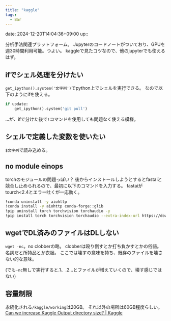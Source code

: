 ```yaml
---
title: "kaggle"
tags:
  - Bar
---
```


date: 2024-12-20T14:04:36+09:00
up::

分析手法関連プラットフォーム。
Jupyterのコードノートがついており、GPUを週30時間利用可能。つよい。
kaggleで見たコツなので、他のjupyterでも使えるはず。

## ifでシェル処理を分けたい
`get_ipython().system('文字列')`でpython上でシェルを実行できる。
なので以下のようにifを使える。

```python
if update:
    get_ipython().system('git pull')
```

…が、ifで分けた後で`!`コマンドを使用しても問題なく使える模様。

## シェルで定義した変数を使いたい
`$文字列`で読み込める。

## no module einops
torchのモジュールの問題っぽい？
後からインストールしようとするとfastaiと競合し止められるので、最初に以下のコマンドを入力する。
fastaiがtourch<2.4とエラー吐くが一応動く。

```sh
!conda uninstall -y aiohttp
!conda install -y aiohttp conda-forge::glib
!pip uninstall torch torchvision torchaudio -y  
!pip install torch torchvision torchaudio --extra-index-url https://download.pytorch.org/whl/cu121
```

## wgetでDL済みのファイルはDLしない
`wget -nc`。no clobberの略。
clobberは殴り倒すとか打ち負かすとかの俗語。名詞だと所持品とか衣服。
ここでは壊すの意味を持ち、既存のファイルを壊さない的な意味。

(でも`-nc`無しで実行すると.1、.2…とファイルが増えていくので、壊す感じではない)

## 容量制限
永続化される`/kaggle/working`は20GB。
それ以外の場所は60GB程度らしい。
[Can we increase Kaggle Output directory size? | Kaggle](https://www.kaggle.com/discussions/product-feedback/372506)